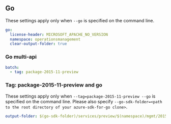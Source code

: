 ## Go

These settings apply only when `--go` is specified on the command line.

``` yaml $(go)
go:
  license-header: MICROSOFT_APACHE_NO_VERSION
  namespace: operationsmanagement
  clear-output-folder: true
```

### Go multi-api

``` yaml $(go) && $(multiapi)
batch:
  - tag: package-2015-11-preview
```

### Tag: package-2015-11-preview and go

These settings apply only when `--tag=package-2015-11-preview --go` is specified on the command line.
Please also specify `--go-sdk-folder=<path to the root directory of your azure-sdk-for-go clone>`.

``` yaml $(tag) == 'package-2015-11-preview' && $(go)
output-folder: $(go-sdk-folder)/services/preview/$(namespace)/mgmt/2015-11-01-preview/$(namespace)
```